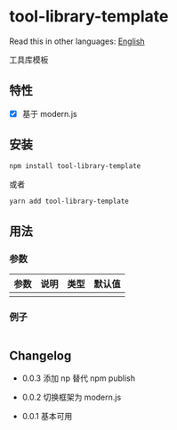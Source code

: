 # tool-library-template

<!-- [![NPM Version](https://badgen.net/npm/v/tool-library-template)](https://www.npmjs.com/package/tool-library-template) -->

Read this in other languages:
[English](https://github.com/wsafight/tool-library-template/blob/main/README.EN.md)

工具库模板

## 特性

- [x] 基于 modern.js

## 安装

```bash
npm install tool-library-template
```

或者

```bash
yarn add tool-library-template
```

## 用法

### 参数

| 参数                | 说明                       | 类型                                             | 默认值       |
| :---------------- | :----------------------- | :--------------------------------------------- | :-------- |
|             |                       |                             |         |


### 例子

```ts

```

## Changelog

- 0.0.3 添加 np 替代 npm publish

- 0.0.2 切换框架为 modern.js

- 0.0.1 基本可用
